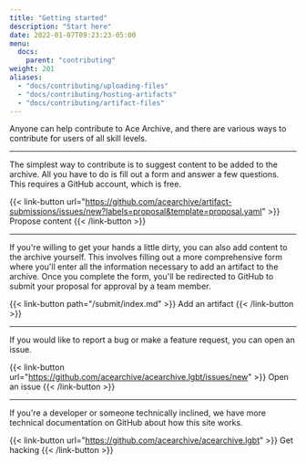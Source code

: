 ```yaml
---
title: "Getting started"
description: "Start here"
date: 2022-01-07T09:23:23-05:00
menu:
  docs:
    parent: "contributing"
weight: 201
aliases:
  - "docs/contributing/uploading-files"
  - "docs/contributing/hosting-artifacts"
  - "docs/contributing/artifact-files"
---
```


Anyone can help contribute to Ace Archive, and there are various ways to
contribute for users of all skill levels.

<hr>

The simplest way to contribute is to suggest content to be added to the archive.
All you have to do is fill out a form and answer a few questions. This requires
a GitHub account, which is free.

{{< link-button url="https://github.com/acearchive/artifact-submissions/issues/new?labels=proposal&template=proposal.yaml" >}}
Propose content
{{< /link-button >}}

<hr>

If you're willing to get your hands a little dirty, you can also add content to
the archive yourself. This involves filling out a more comprehensive form where
you'll enter all the information necessary to add an artifact to the archive.
Once you complete the form, you'll be redirected to GitHub to submit your
proposal for approval by a team member.

{{< link-button path="/submit/index.md" >}}
Add an artifact
{{< /link-button >}}

<hr>

If you would like to report a bug or make a feature request, you can open an
issue.

{{< link-button url="https://github.com/acearchive/acearchive.lgbt/issues/new" >}}
Open an issue
{{< /link-button >}}

<hr>

If you're a developer or someone technically inclined, we have more technical
documentation on GitHub about how this site works.

{{< link-button url="https://github.com/acearchive/acearchive.lgbt" >}}
Get hacking
{{< /link-button >}}
